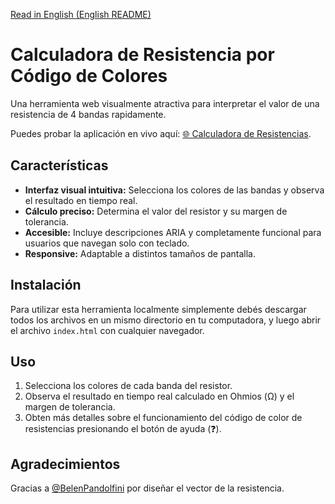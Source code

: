 [Read in English (English README)](README_en.md)
# Calculadora de Resistencia por Código de Colores

Una herramienta web visualmente atractiva para interpretar el valor de una resistencia de 4 bandas rapidamente.

Puedes probar la aplicación en vivo aquí: [🌐 Calculadora de Resistencias](https://tools.mlista.uno/electronica/codigo-de-color-de-resistencia).

## Características

- **Interfaz visual intuitiva:** Selecciona los colores de las bandas y observa el resultado en tiempo real.
- **Cálculo preciso:** Determina el valor del resistor y su margen de tolerancia.
- **Accesible:** Incluye descripciones ARIA y completamente funcional para usuarios que navegan solo con teclado.
- **Responsive:** Adaptable a distintos tamaños de pantalla.

## Instalación

Para utilizar esta herramienta localmente simplemente debés descargar todos los archivos en un mismo directorio en tu computadora, y luego abrir el archivo `index.html` con cualquier navegador.

## Uso
1. Selecciona los colores de cada banda del resistor.
2. Observa el resultado en tiempo real calculado en Ohmios (Ω) y el margen de tolerancia.
3. Obten más detalles sobre el funcionamiento del código de color de resistencias presionando el botón de ayuda (❓).

## Agradecimientos
Gracias a [@BelenPandolfini](google.com) por diseñar el vector de la resistencia.
